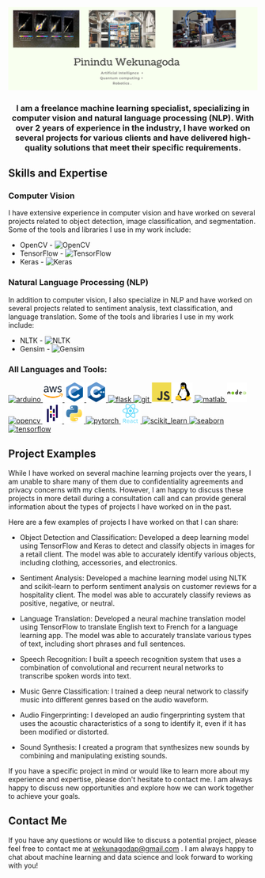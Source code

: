![Artificial intelligence and Data Science](https://github.com/pininduwk/pininduwk/blob/main/Pinindu%20Wekunagoda%20(2).png)
  
<h3 align="center">I am a freelance machine learning specialist, specializing in computer vision and natural language processing (NLP). With over 2 years of experience in the industry, I have worked on several projects for various clients and have delivered high-quality solutions that meet their specific requirements.</h3>

## Skills and Expertise

### Computer Vision

I have extensive experience in computer vision and have worked on several projects related to object detection, image classification, and segmentation. Some of the tools and libraries I use in my work include:

- OpenCV - ![OpenCV](https://img.shields.io/badge/OpenCV-5C3EE8?style=for-the-badge&logo=opencv&logoColor=white)
- TensorFlow - ![TensorFlow](https://img.shields.io/badge/TensorFlow-FF6F00?style=for-the-badge&logo=tensorflow&logoColor=white)
- Keras - ![Keras](https://img.shields.io/badge/Keras-D00000?style=for-the-badge&logo=keras&logoColor=white)

### Natural Language Processing (NLP)

In addition to computer vision, I also specialize in NLP and have worked on several projects related to sentiment analysis, text classification, and language translation. Some of the tools and libraries I use in my work include:

- NLTK - ![NLTK](https://img.shields.io/badge/NLTK-333333?style=for-the-badge&logo=nltk&logoColor=white)
- Gensim - ![Gensim](https://img.shields.io/badge/Gensim-47A248?style=for-the-badge&logo=gensim&logoColor=white) 



<h3 align="left">All Languages and Tools:</h3>
<p align="left"> <a href="https://www.arduino.cc/" target="_blank" rel="noreferrer"> <img src="https://cdn.worldvectorlogo.com/logos/arduino-1.svg" alt="arduino" width="40" height="40"/> </a> <a href="https://aws.amazon.com" target="_blank" rel="noreferrer"> <img src="https://raw.githubusercontent.com/devicons/devicon/master/icons/amazonwebservices/amazonwebservices-original-wordmark.svg" alt="aws" width="40" height="40"/> </a> <a href="https://www.cprogramming.com/" target="_blank" rel="noreferrer"> <img src="https://raw.githubusercontent.com/devicons/devicon/master/icons/c/c-original.svg" alt="c" width="40" height="40"/> </a> <a href="https://www.w3schools.com/cpp/" target="_blank" rel="noreferrer"> <img src="https://raw.githubusercontent.com/devicons/devicon/master/icons/cplusplus/cplusplus-original.svg" alt="cplusplus" width="40" height="40"/> </a> <a href="https://flask.palletsprojects.com/" target="_blank" rel="noreferrer"> <img src="https://www.vectorlogo.zone/logos/pocoo_flask/pocoo_flask-icon.svg" alt="flask" width="40" height="40"/> </a> <a href="https://git-scm.com/" target="_blank" rel="noreferrer"> <img src="https://www.vectorlogo.zone/logos/git-scm/git-scm-icon.svg" alt="git" width="40" height="40"/> </a> <a href="https://developer.mozilla.org/en-US/docs/Web/JavaScript" target="_blank" rel="noreferrer"> <img src="https://raw.githubusercontent.com/devicons/devicon/master/icons/javascript/javascript-original.svg" alt="javascript" width="40" height="40"/> </a> <a href="https://www.linux.org/" target="_blank" rel="noreferrer"> <img src="https://raw.githubusercontent.com/devicons/devicon/master/icons/linux/linux-original.svg" alt="linux" width="40" height="40"/> </a> <a href="https://www.mathworks.com/" target="_blank" rel="noreferrer"> <img src="https://upload.wikimedia.org/wikipedia/commons/2/21/Matlab_Logo.png" alt="matlab" width="40" height="40"/> </a> <a href="https://nodejs.org" target="_blank" rel="noreferrer"> <img src="https://raw.githubusercontent.com/devicons/devicon/master/icons/nodejs/nodejs-original-wordmark.svg" alt="nodejs" width="40" height="40"/> </a> <a href="https://opencv.org/" target="_blank" rel="noreferrer"> <img src="https://www.vectorlogo.zone/logos/opencv/opencv-icon.svg" alt="opencv" width="40" height="40"/> </a> <a href="https://pandas.pydata.org/" target="_blank" rel="noreferrer"> <img src="https://raw.githubusercontent.com/devicons/devicon/2ae2a900d2f041da66e950e4d48052658d850630/icons/pandas/pandas-original.svg" alt="pandas" width="40" height="40"/> </a> <a href="https://www.python.org" target="_blank" rel="noreferrer"> <img src="https://raw.githubusercontent.com/devicons/devicon/master/icons/python/python-original.svg" alt="python" width="40" height="40"/> </a> <a href="https://pytorch.org/" target="_blank" rel="noreferrer"> <img src="https://www.vectorlogo.zone/logos/pytorch/pytorch-icon.svg" alt="pytorch" width="40" height="40"/> </a> <a href="https://reactjs.org/" target="_blank" rel="noreferrer"> <img src="https://raw.githubusercontent.com/devicons/devicon/master/icons/react/react-original-wordmark.svg" alt="react" width="40" height="40"/> </a> <a href="https://scikit-learn.org/" target="_blank" rel="noreferrer"> <img src="https://upload.wikimedia.org/wikipedia/commons/0/05/Scikit_learn_logo_small.svg" alt="scikit_learn" width="40" height="40"/> </a> <a href="https://seaborn.pydata.org/" target="_blank" rel="noreferrer"> <img src="https://seaborn.pydata.org/_images/logo-mark-lightbg.svg" alt="seaborn" width="40" height="40"/> </a> <a href="https://www.tensorflow.org" target="_blank" rel="noreferrer"> <img src="https://www.vectorlogo.zone/logos/tensorflow/tensorflow-icon.svg" alt="tensorflow" width="40" height="40"/> </a> </p>



## Project Examples

While I have worked on several machine learning projects over the years, I am unable to share many of them due to confidentiality agreements and privacy concerns with my clients. However, I am happy to discuss these projects in more detail during a consultation call and can provide general information about the types of projects I have worked on in the past.

Here are a few examples of projects I have worked on that I can share:

- Object Detection and Classification: Developed a deep learning model using TensorFlow and Keras to detect and classify objects in images for a retail client. The model was able to accurately identify various objects, including clothing, accessories, and electronics.
- Sentiment Analysis: Developed a machine learning model using NLTK and scikit-learn to perform sentiment analysis on customer reviews for a hospitality client. The model was able to accurately classify reviews as positive, negative, or neutral.
- Language Translation: Developed a neural machine translation model using TensorFlow to translate English text to French for a language learning app. The model was able to accurately translate various types of text, including short phrases and full sentences.

- Speech Recognition: I built a speech recognition system that uses a combination of convolutional and recurrent neural networks to transcribe spoken words into text.

- Music Genre Classification: I trained a deep neural network to classify music into different genres based on the audio waveform.

- Audio Fingerprinting: I developed an audio fingerprinting system that uses the acoustic characteristics of a song to identify it, even if it has been modified or distorted.

- Sound Synthesis: I created a program that synthesizes new sounds by combining and manipulating existing sounds.

If you have a specific project in mind or would like to learn more about my experience and expertise, please don't hesitate to contact me. I am always happy to discuss new opportunities and explore how we can work together to achieve your goals.

## Contact Me

If you have any questions or would like to discuss a potential project, please feel free to contact me at wekunagodap@gmail.com . I am always happy to chat about machine learning and data science and look forward to working with you!








